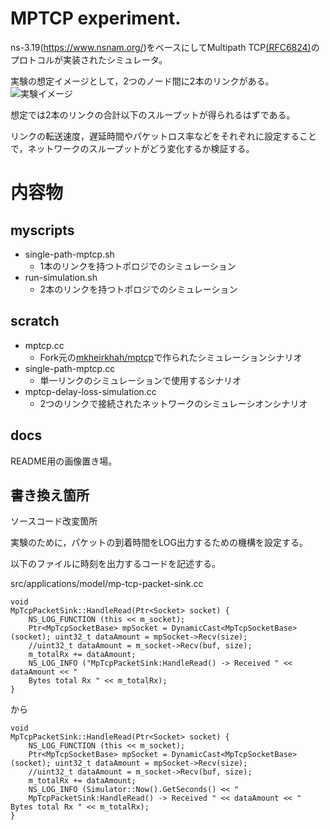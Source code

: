 # MPTCP experiment.
ns-3.19(https://www.nsnam.org/)をベースにしてMultipath TCP[(RFC6824)](https://tools.ietf.org/html/rfc6824)のプロトコルが実装されたシミュレータ。


実験の想定イメージとして，2つのノード間に2本のリンクがある。
![実験イメージ](docs/pic/experiment-topology.png "")

想定では2本のリンクの合計以下のスループットが得られるはずである。

リンクの転送速度，遅延時間やパケットロス率などをそれぞれに設定することで，ネットワークのスループットがどう変化するか検証する。



# 内容物
## myscripts
- single-path-mptcp.sh
    + 1本のリンクを持つトポロジでのシミュレーション
- run-simulation.sh
    + 2本のリンクを持つトポロジでのシミュレーション


## scratch
- mptcp.cc
    + Fork元の[mkheirkhah/mptcp](https://github.com/mkheirkhah/mptcp)で作られたシミュレーションシナリオ
- single-path-mptcp.cc
    + 単一リンクのシミュレーションで使用するシナリオ
- mptcp-delay-loss-simulation.cc
    + 2つのリンクで接続されたネットワークのシミュレーシオンシナリオ

## docs
README用の画像置き場。


## 書き換え箇所
ソースコード改変箇所

実験のために，パケットの到着時間をLOG出力するための機構を設定する。

以下のファイルに時刻を出力するコードを記述する。

src/applications/model/mp-tcp-packet-sink.cc

```
void
MpTcpPacketSink::HandleRead(Ptr<Socket> socket) {
    NS_LOG_FUNCTION (this << m_socket);
    Ptr<MpTcpSocketBase> mpSocket = DynamicCast<MpTcpSocketBase>(socket); uint32_t dataAmount = mpSocket->Recv(size);
    //uint32_t dataAmount = m_socket->Recv(buf, size);
    m_totalRx += dataAmount;
    NS_LOG_INFO ("MpTcpPacketSink:HandleRead() -> Received " << dataAmount << "
    Bytes total Rx " << m_totalRx); 
}
```
から
```
void
MpTcpPacketSink::HandleRead(Ptr<Socket> socket) {
    NS_LOG_FUNCTION (this << m_socket);
    Ptr<MpTcpSocketBase> mpSocket = DynamicCast<MpTcpSocketBase>(socket); uint32_t dataAmount = mpSocket->Recv(size);
    //uint32_t dataAmount = m_socket->Recv(buf, size);
    m_totalRx += dataAmount;
    NS_LOG_INFO (Simulator::Now().GetSeconds() << "
    MpTcpPacketSink:HandleRead() -> Received " << dataAmount << " Bytes total Rx " << m_totalRx);
}
```
